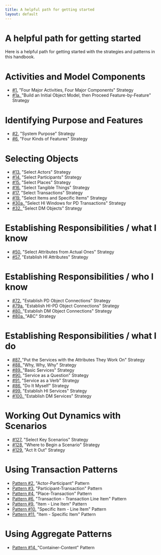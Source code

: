 ```yaml
---
title: A helpful path for getting started
layout: default
---
```




# A helpful path for getting started 



Here is a helpful path for getting started with the strategies and patterns in this
handbook.

# Activities and Model Components 

*  [#1.](./guiding-the-effort-with-major-activities-and-components.md) &quot;Four Major Activities, Four Major Components&quot; Strategy
*  [#1a. ](./guiding-the-effort-with-major-activities-and-components.md) &quot;Build an Initial Object Model, then Proceed Feature-by-Feature&quot; Strategy


# Identifying Purpose and Features 

*  [#2.](./identifying-system-purpose-and-features.md) &quot;System Purpose&quot; Strategy
*  [#6.](./identifying-system-purpose-and-features.md) &quot;Four Kinds of Features&quot; Strategy


# Selecting Objects 

*  [#13.](./selecting-objects-pattern-players.md) &quot;Select Actors&quot; Strategy
*  [#14.](./selecting-objects-pattern-players.md) &quot;Select Participants&quot; Strategy
*  [#15.](./selecting-objects-pattern-players.md) &quot;Select Places&quot; Strategy
*  [#16.](./selecting-objects-pattern-players.md) &quot;Select Tangible Things&quot; Strategy
*  [#17.](./selecting-objects-pattern-players.md) &quot;Select Transactions&quot; Strategy
*  [#19.](./selecting-objects-pattern-players.md) &quot;Select Items and Specific Items&quot; Strategy
*  [#30a. ](./selecting-objects-model-components.md) &quot;Select HI Windows for PD Transactions&quot; Strategy
*  [#32. ](./selecting-objects-model-components.md) &quot;Select DM Objects&quot; Strategy


# Establishing Responsibilities / what I know 

*  [#50.](./fundamentals-(what-i-know).md) &quot;Select Attributes from Actual Ones&quot; Strategy
*  [#57.](./model-components-hi-(what-i-know).md) &quot;Establish HI Attributes&quot; Strategy


# Establishing Responsibilities / who I know 

*  [#72.](./fundamentals-(who-i-know).md) &quot;Establish PD Object Connections&quot; Strategy
*  [#79a.](./model-components-hi-dm-(who-i-know).md) &quot;Establish HI-PD Object Connections&quot; Strategy
*  [#80. ](./model-components-hi-dm-(who-i-know).md) &quot;Establish DM Object Connections&quot; Strategy
*  [#80a. ](./what-to-consider-and-challenge-(who-i-know).md) &quot;ABC&quot; Strategy


# Establishing Responsibilities / what I do 

*  [#87. ](./fundamentals-(what-i-do).md) &quot;Put the Services with the Attributes They Work On&quot; Strategy
*  [#88. ](./fundamentals-(what-i-do).md) &quot;Why, Why, Why&quot; Strategy
*  [#89. ](./fundamentals-(what-i-do).md) &quot;Basic Services&quot; Strategy
*  [#90.](./fundamentals-(what-i-do).md) &quot;Service as a Question&quot; Strategy
*  [#91.](./fundamentals-(what-i-do).md) &quot;Service as a Verb&quot; Strategy
*  [#86.](./fundamentals-(what-i-do).md) &quot;Do It Myself&quot; Strategy
*  [#99.](./model-components-hi-dm-(what-i-do).md) &quot;Establish HI Services&quot; Strategy
*  [#100. ](./model-components-hi-dm-(what-i-do).md) &quot;Establish DM Services&quot; Strategy


# Working Out Dynamics with Scenarios 

*  [#127.](./the-basics-(scenarios).md) &quot;Select Key Scenarios&quot; Strategy
*  [#128.](./the-basics-(scenarios).md) &quot;Where to Begin a Scenario&quot; Strategy
*  [#129.](./the-basics-(scenarios).md) &quot;Act It Out&quot; Strategy


# Using Transaction Patterns 

*  [Pattern #2.](./2-actor-participant-pattern-transaction-patterns.md) &quot;Actor-Participant&quot; Pattern
*  [Pattern #3.](./3-participant-transaction-pattern-transaction-patterns.md) &quot;Participant-Transaction&quot; Pattern
*  [Pattern #4.](./4-place-transaction-pattern-transaction-patterns.md) &quot;Place-Transaction&quot; Pattern
*  [Pattern #6.](./6-transaction-transaction-line-item-pattern-transaction-patterns.md) &quot;Transaction - Transaction Line Item&quot; Pattern
*  [Pattern #9.](./9-item-line-item-pattern-transaction-patterns.md) &quot;Item - Line Item&quot; Pattern
*  [Pattern #10.](./10-specific-item-line-item-pattern-transaction-patterns.md) &quot;Specific Item - Line Item&quot; Pattern
*  [Pattern #11.](./11-item-specific-item-pattern-transaction-patterns.md) &quot;Item - Specific Item&quot; Pattern


# Using Aggregate Patterns 

*  [Pattern #14. ](./14-container-content-pattern-aggregate-patterns.md) &quot;Container-Content&quot; Pattern



